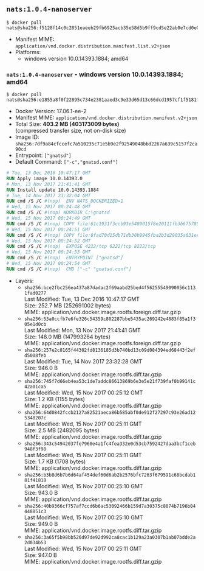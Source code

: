 ## `nats:1.0.4-nanoserver`

```console
$ docker pull nats@sha256:f5128f14c0c2851eaeeb29fb6925acb35e58d5b9ff9cd5e22ab0e7cd0e099f38
```

-	Manifest MIME: `application/vnd.docker.distribution.manifest.list.v2+json`
-	Platforms:
	-	windows version 10.0.14393.1884; amd64

### `nats:1.0.4-nanoserver` - windows version 10.0.14393.1884; amd64

```console
$ docker pull nats@sha256:e1855a8f0f22895c734e2381aaed3c9e33d65d13c66dcd1957cf1f5181f40b19
```

-	Docker Version: 17.06.1-ee-2
-	Manifest MIME: `application/vnd.docker.distribution.manifest.v2+json`
-	Total Size: **403.2 MB (403173009 bytes)**  
	(compressed transfer size, not on-disk size)
-	Image ID: `sha256:7df9a84cfccefc7a510235c71e5b9e2f92549048bbd2267a639c5157f2ca90cd`
-	Entrypoint: `["gnatsd"]`
-	Default Command: `["-c","gnatsd.conf"]`

```dockerfile
# Tue, 13 Dec 2016 10:47:17 GMT
RUN Apply image 10.0.14393.0
# Mon, 13 Nov 2017 21:41:41 GMT
RUN Install update 10.0.14393.1884
# Tue, 14 Nov 2017 23:32:04 GMT
RUN cmd /S /C #(nop)  ENV NATS_DOCKERIZED=1
# Wed, 15 Nov 2017 00:24:48 GMT
RUN cmd /S /C #(nop) WORKDIR C:\gnatsd
# Wed, 15 Nov 2017 00:24:49 GMT
RUN cmd /S /C #(nop) COPY file:61c1931f3ccb93e5489015f8e20111fb3b675785d0003458700c148a3daff2df in gnatsd.exe 
# Wed, 15 Nov 2017 00:24:51 GMT
RUN cmd /S /C #(nop) COPY file:8fad70d15db71db30b9945fba2b3d29035a631ee4fe410e797aef6981c2a1879 in gnatsd.conf 
# Wed, 15 Nov 2017 00:24:52 GMT
RUN cmd /S /C #(nop)  EXPOSE 4222/tcp 6222/tcp 8222/tcp
# Wed, 15 Nov 2017 00:24:53 GMT
RUN cmd /S /C #(nop)  ENTRYPOINT ["gnatsd"]
# Wed, 15 Nov 2017 00:24:54 GMT
RUN cmd /S /C #(nop)  CMD ["-c" "gnatsd.conf"]
```

-	Layers:
	-	`sha256:bce2fbc256ea437a87dadac2f69aabd25bed4f56255549090056c1131fad0277`  
		Last Modified: Tue, 13 Dec 2016 10:47:17 GMT  
		Size: 252.7 MB (252691002 bytes)  
		MIME: application/vnd.docker.image.rootfs.foreign.diff.tar.gzip
	-	`sha256:53a0ccfb7e6fe326c54359c802287bbe5435ac269242e4883f85a1f305e1d0cb`  
		Last Modified: Mon, 13 Nov 2017 21:41:41 GMT  
		Size: 148.0 MB (147993264 bytes)  
		MIME: application/vnd.docker.image.rootfs.foreign.diff.tar.gzip
	-	`sha256:257e2c8165f44302fd8136185d3b740bd13c09d084394ed68443f2efd5008feb`  
		Last Modified: Tue, 14 Nov 2017 23:32:28 GMT  
		Size: 946.0 B  
		MIME: application/vnd.docker.image.rootfs.diff.tar.gzip
	-	`sha256:745f7d66eb4ea53c1de7addc86613869b6e3e5e21f739faf0b99141c42a01ca5`  
		Last Modified: Wed, 15 Nov 2017 00:25:12 GMT  
		Size: 1.2 KB (1155 bytes)  
		MIME: application/vnd.docker.image.rootfs.diff.tar.gzip
	-	`sha256:64d0842fccb2127a82521aeca86b585abf0de912f27297c93e26ad125348207c`  
		Last Modified: Wed, 15 Nov 2017 00:25:11 GMT  
		Size: 2.5 MB (2482095 bytes)  
		MIME: application/vnd.docker.image.rootfs.diff.tar.gzip
	-	`sha256:343c54942037fe7960e4a1fc4fea332e0d53cb7592427daa3bcf1ceb948f3f98`  
		Last Modified: Wed, 15 Nov 2017 00:25:11 GMT  
		Size: 1.7 KB (1708 bytes)  
		MIME: application/vnd.docker.image.rootfs.diff.tar.gzip
	-	`sha256:b3b8d6b7b6d64af454def60d6ab2b2576bfc7263f679591c68bcdab181f41818`  
		Last Modified: Wed, 15 Nov 2017 00:25:10 GMT  
		Size: 943.0 B  
		MIME: application/vnd.docker.image.rootfs.diff.tar.gzip
	-	`sha256:40b9366cf757af7ccd6b6ac53092466b159d7a30375c8074b7196b04448851c3`  
		Last Modified: Wed, 15 Nov 2017 00:25:10 GMT  
		Size: 949.0 B  
		MIME: application/vnd.docker.image.rootfs.diff.tar.gzip
	-	`sha256:3a65f5b98bb526d97de92d992ca8cac1b129a23a0307b1ab07bdde2a2d034b53`  
		Last Modified: Wed, 15 Nov 2017 00:25:11 GMT  
		Size: 947.0 B  
		MIME: application/vnd.docker.image.rootfs.diff.tar.gzip
